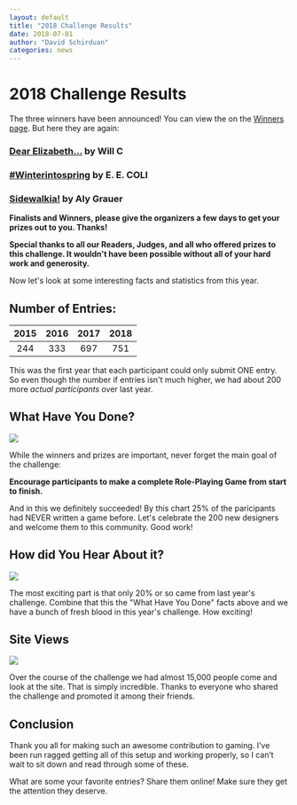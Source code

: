 ```yaml
---
layout: default
title: "2018 Challenge Results"
date: 2018-07-01
author: "David Schirduan"
categories: news
---
```


# 2018 Challenge Results

The three winners have been announced! You can view the on the [Winners page]({{site.baseurl}}/winners). But here they are again:

### [Dear Elizabeth...](https://200wordrpg.github.io/2018/rpg/finalist/2018/05/28/DearElizabeth.html) by Will C

### [#Winterintospring](https://200wordrpg.github.io/2018/rpg/finalist/2018/05/17/WinterIntoSpring.html) by E. E. COLI

### [Sidewalkia!](https://200wordrpg.github.io/2018/rpg/finalist/2018/05/18/Sidewalkia.html) by Aly Grauer

**Finalists and Winners, please give the organizers a few days to get your prizes out to you. Thanks!**

**Special thanks to all our Readers, Judges, and all who offered prizes to this challenge. It wouldn't have been possible without all of your hard work and generosity.**

Now let's look at some interesting facts and statistics from this year.

## Number of Entries:

|2015|2016|2017|2018|
|:---:|:---:|:---:|:---:|
|244|333|697|751|

This was the first year that each participant could only submit ONE entry. So even though the number if entries isn't much higher, we had about 200 more *actual participants* over last year.

## What Have You Done?

![]({{site.baseurl}}/assets/images/2018whathavedone.png)

While the winners and prizes are important, never forget the main goal of the challenge: 

**Encourage participants to make a complete Role-Playing Game from start to finish.**

And in this we definitely succeeded! By this chart 25% of the paricipants had NEVER written a game before. Let's celebrate the 200 new designers and welcome them to this community. Good work! 

## How did You Hear About it?

![]({{site.baseurl}}/assets/images/2018howhear.png)

The most exciting part is that only 20% or so came from last year's challenge. Combine that this the "What Have You Done" facts above and we have a bunch of fresh blood in this year's challenge. How exciting!

## Site Views

![]({{site.baseurl}}/assets/images/2018views.png)

Over the course of the challenge we had almost 15,000 people come and look at the site. That is simply incredible. Thanks to everyone who shared the challenge and promoted it among their friends.

## Conclusion

Thank you all for making such an awesome contribution to gaming. I’ve been run ragged getting all of this setup and working properly, so I can’t wait to sit down and read through some of these.

What are some your favorite entries? Share them online! Make sure they get the attention they deserve. 
